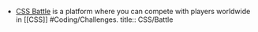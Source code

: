 - [CSS Battle](https://cssbattle.dev/) is a platform where you can compete with players worldwide in [[CSS]] #Coding/Challenges.
  title:: CSS/Battle